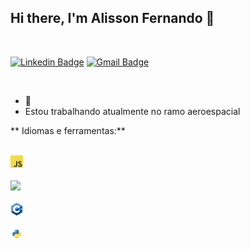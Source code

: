 ## Hi there, I'm Alisson Fernando 👋

<br />

[![Linkedin Badge](https://img.shields.io/badge/-Alisson%20Fernando-007dbb?style=flat-square&logo=Linkedin&logoColor=white&link=https://www.linkedin.com/in/alissonfernandosoares/)](https://www.linkedin.com/in/alissonfernandosoares/) 
[![Gmail Badge](https://img.shields.io/badge/-batista.als.@gmail.com-007dbb?style=flat-square&logo=Gmail&logoColor=white&link=mailto:batista.als.f@gmail.com)](mailto:batista.als.f@gmail.com)

<br />

- 🔭 
-  Estou trabalhando atualmente no ramo aeroespacial




** Idiomas e ferramentas:**

<code> <img height = "20" src = "https://raw.githubusercontent.com/github/explore/80688e429a7d4ef2fca1e82350fe8e3517d3494d/topics/javascript/javascript.png"> </code>
<code> <img height = "20" src = "https://upload.wikimedia.org/wikipedia/commons/thumb/1/10/CSS3_and_HTML5_logos_and_wordmarks.svg/791px-CSS3_and_HTML5_logos_and_wordmarks.svg.png"> </code>
<code> <img height = "20" src = "https://raw.githubusercontent.com/github/explore/80688e429a7d4ef2fca1e82350fe8e3517d3494d/topics/cpp/cpp.png"> </code>
<code> <img height = "20" src = "https://raw.githubusercontent.com/github/explore/80688e429a7d4ef2fca1e82350fe8e3517d3494d/topics/python/python.png"> </code>
